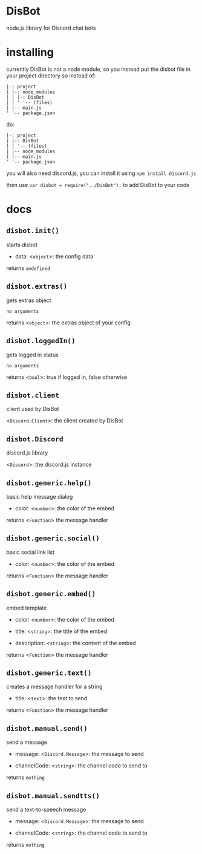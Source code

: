 # DisBot
node.js library for Discord chat bots

# installing
currently DisBot is not a node module, so you instead put the disbot file in your project directory
so instead of:
```
|-: project
| |-: node_modules
| | |-: DisBot
| | ' '-- (files)
| |-- main.js
' '-- package.json
```
do:
```
|-: project
| |-: DisBot
| | '-- (files)
| |-- node_modules
| |-- main.js
' '-- package.json
```

you will also need discord.js, you can install it using `npm install discord.js`

then use `var disbot = require("../DisBot");` to add DisBot to your code

# docs

## `disbot.init()`
starts disbot

- data: <`object`>: the config data

returns `undefined`

## `disbot.extras()`
gets extras object

`no arguments`

returns <`object`>: the extras object of your config

## `disbot.loggedIn()`
gets logged in status

`no arguments`

returns <`bool`>: true if logged in, false otherwise

## `disbot.client`
client used by DisBot

<`Discord.Client`>: the client created by DisBot

## `disbot.Discord`
discord.js library

<`Discord`>: the discord.js instance

## `disbot.generic.help()`
basic help message dialog

- color: <`number`>: the color of the embed

returns <`Function`> the message handler

## `disbot.generic.social()`
basic social link list

- color: <`number`>: the color of the embed

returns <`Function`> the message handler

## `disbot.generic.embed()`
embed template

- color: <`number`>: the color of the embed

- title: <`string`>: the title of the embed

- description: <`string`>: the content of the embed

returns <`Function`> the message handler

## `disbot.generic.text()`
creates a message handler for a string

- title: <`text`>: the text to send

returns <`Function`> the message handler

## `disbot.manual.send()`
send a message

- message: <`Discord.Message`>: the message to send

- channelCode: <`string`>: the channel code to send to

returns `nothing`

## `disbot.manual.sendtts()`
send a text-to-speech message

- message: <`Discord.Message`>: the message to send

- channelCode: <`string`>: the channel code to send to

returns `nothing`
